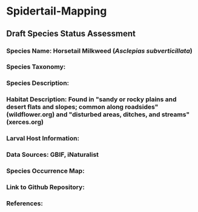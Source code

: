 # Spidertail-Mapping
## Draft Species Status Assessment

### Species Name: Horsetail Milkweed (*Asclepias subverticillata*)
### Species Taxonomy:
### Species Description:
### Habitat Description: Found in "sandy or rocky plains and desert flats and slopes; common along roadsides" (wildflower.org) and "disturbed areas, ditches, and streams" (xerces.org)
### Larval Host Information:
### Data Sources: GBIF, iNaturalist
### Species Occurrence Map:
### Link to Github Repository: 
### References:
### 
